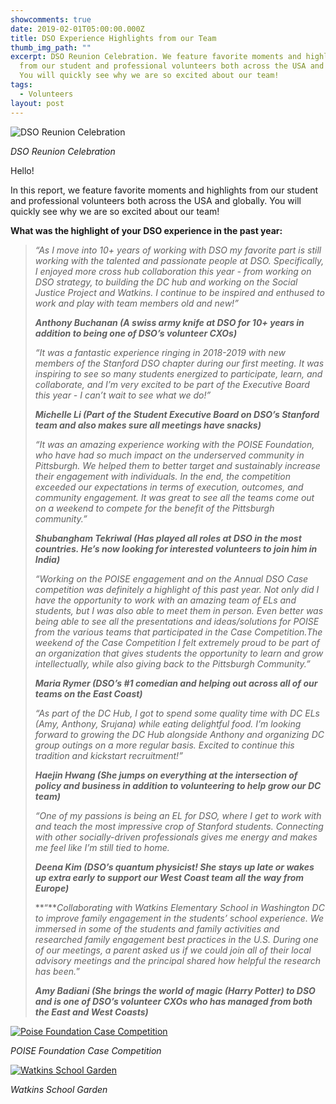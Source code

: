 ```yaml
---
showcomments: true
date: 2019-02-01T05:00:00.000Z
title: DSO Experience Highlights from our Team
thumb_img_path: ""
excerpt: DSO Reunion Celebration. We feature favorite moments and highlights
  from our student and professional volunteers both across the USA and globally.
  You will quickly see why we are so excited about our team!
tags:
  - Volunteers
layout: post
---
```

![DSO Reunion Celebration](/images/dsoreunion_large-1-.png "DSO Reunion Celebration")

*DSO Reunion Celebration*

Hello!

In this report, we feature favorite moments and highlights from our student and professional volunteers both across the USA and globally. You will quickly see why we are so excited about our team!

**What was the highlight of your DSO experience in the past year:**

> *“As I move into 10+ years of working with DSO my favorite part is still working with the talented and passionate people at DSO. Specifically, I enjoyed more cross hub collaboration this year - from working on DSO strategy, to building the DC hub and working on the Social Justice Project and Watkins. I continue to be inspired and enthused to work and play with team members old and new!”*
>
> ***Anthony Buchanan (A swiss army knife at DSO for 10+ years in addition to being one of DSO’s volunteer CXOs)***
>
> *“It was a fantastic experience ringing in 2018-2019 with new members of the Stanford DSO chapter during our first meeting. It was inspiring to see so many students energized to participate, learn, and collaborate, and I’m very excited to be part of the Executive Board this year - I can’t wait to see what we do!”*
>
> ***Michelle Li (Part of the Student Executive Board on DSO’s Stanford team and also makes sure all meetings have snacks)***
>
> *“It was an amazing experience working with the POISE Foundation, who have had so much impact on the underserved community in Pittsburgh. We helped them to better target and sustainably increase their engagement with individuals. In the end, the competition exceeded our expectations in terms of execution, outcomes, and community engagement. It was great to see all the teams come out on a weekend to compete for the benefit of the Pittsburgh community.”*
>
> ***Shubangham Tekriwal (Has played all roles at DSO in the most countries. He’s now looking for interested volunteers to join him in India)***
>
> *“Working on the POISE engagement and on the Annual DSO Case competition was definitely a highlight of this past year. Not only did I have the opportunity to work with an amazing team of ELs and students, but I was also able to meet them in person. Even better was being able to see all the presentations and ideas/solutions for POISE from the various teams that participated in the Case Competition.The weekend of the Case Competition I felt extremely proud to be part of an organization that gives students the opportunity to learn and grow intellectually, while also giving back to the Pittsburgh Community.”*
>
> ***Maria Rymer (DSO’s #1 comedian and helping out across all of our teams on the East Coast)***  
>
> *“As part of the DC Hub, I got to spend some quality time with DC ELs (Amy, Anthony, Srujana) while eating delightful food. I’m looking forward to growing the DC Hub alongside Anthony and organizing DC group outings on a more regular basis. Excited to continue this tradition and kickstart recruitment!”*
>
> ***Haejin Hwang (She jumps on everything at the intersection of policy and business in addition to volunteering to help grow our DC team)***  
>
> *“One of my passions is being an EL for DSO, where I get to work with and teach the most impressive crop of Stanford students. Connecting with other socially-driven professionals gives me energy and makes me feel like I’m still tied to home.*
>
> ***Deena Kim (DSO’s quantum physicist! She stays up late or wakes up extra early to support our West Coast team all the way from Europe)***  
>
> **“***Collaborating with Watkins Elementary School in Washington DC to improve family engagement in the students’ school experience. We immersed in some of the students and family activities and researched family engagement best practices in the U.S. During one of our meetings, a parent asked us if we could join all of their local advisory meetings and the principal shared how helpful the research has been.*”
>
> ***Amy Badiani (She brings the world of magic (Harry Potter) to DSO and is one of DSO’s volunteer CXOs who has managed from both the East and West Coasts)***

[![Poise Foundation Case Competition](https://www.globalgiving.org/pfil/17280/PoiseFoundationCase_Large.PNG)](https://www.globalgiving.org/pfil/17280/PoiseFoundationCase_Large.PNG)

*POISE Foundation Case Competition*

[![Watkins School Garden](https://www.globalgiving.org/pfil/17280/WatkinsGarden_Large.PNG)](https://www.globalgiving.org/pfil/17280/WatkinsGarden_Large.PNG)

*Watkins School Garden*